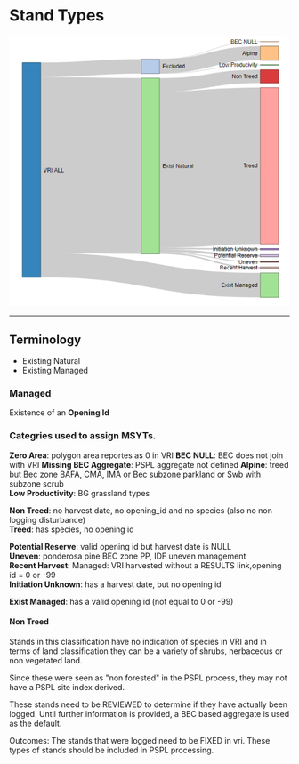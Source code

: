 # Stand Types

![](images/stand_types.PNG)

___

## Terminology

- Existing Natural
- Existing Managed

### Managed  

Existence of an **Opening Id**  

### Categries used to assign MSYTs.


**Zero Area**: polygon area reportes as 0 in VRI
**BEC NULL**: BEC does not join with VRI
**Missing BEC Aggregate**: PSPL aggregate not defined
**Alpine**: treed but Bec zone BAFA, CMA, IMA or Bec subzone parkland or Swb with subzone scrub  
**Low Productivity**: BG grassland types  

**Non Treed**: no harvest date, no opening_id and no species (also no non logging disturbance)  
**Treed**: has species, no opening id  

**Potential Reserve**: valid opening id but harvest date is NULL  
**Uneven**:  ponderosa pine BEC zone PP, IDF uneven management  
**Recent Harvest**: Managed: VRI harvested without a RESULTS link,opening id = 0 or -99  
**Initiation Unknown**: has a harvest date, but no opening id   

**Exist Managed**: has a valid opening id (not equal to 0 or -99)  


#### Non Treed 

Stands in this classification have no indication of species in VRI and in terms of land classification they can be a variety of shrubs, herbaceous or non vegetated land.  

Since these were seen as "non forested" in the PSPL process, they may not have a PSPL site index derived.  

These stands need to be REVIEWED to determine if they have actually been logged. 
Until further information is provided, a BEC based aggregate is used as the default.

Outcomes:  The stands that were logged need to be FIXED in vri.  These types of stands should be included in PSPL processing.
 
